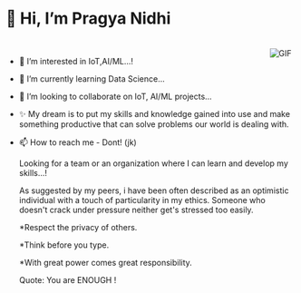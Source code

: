  # 👋 Hi, I’m Pragya Nidhi
<br>
<img align="right" alt="GIF" src="https://media.giphy.com/media/dmpN9UYPvbvVvDpPz5/giphy.gif" />

- 👀 I’m interested in IoT,AI/ML...!
- 🌱 I’m currently learning Data Science...
- 💞️ I’m looking to collaborate on IoT, AI/ML projects...
- ✨ My dream is to put my skills and knowledge gained into use and make something productive that can solve problems our world is dealing with.
- 📫 How to reach me - Dont! (jk)


  Looking for a team or an organization where I can learn and develop my skills...!


  As suggested by my peers, i have been often described as an optimistic individual with a touch of particularity in my ethics. Someone who doesn't crack under pressure neither     get's stressed too easily.
  
  *Respect the privacy of others.
  
  *Think before you type.
  
  *With great power comes great responsibility.


  Quote: You are ENOUGH !
   
